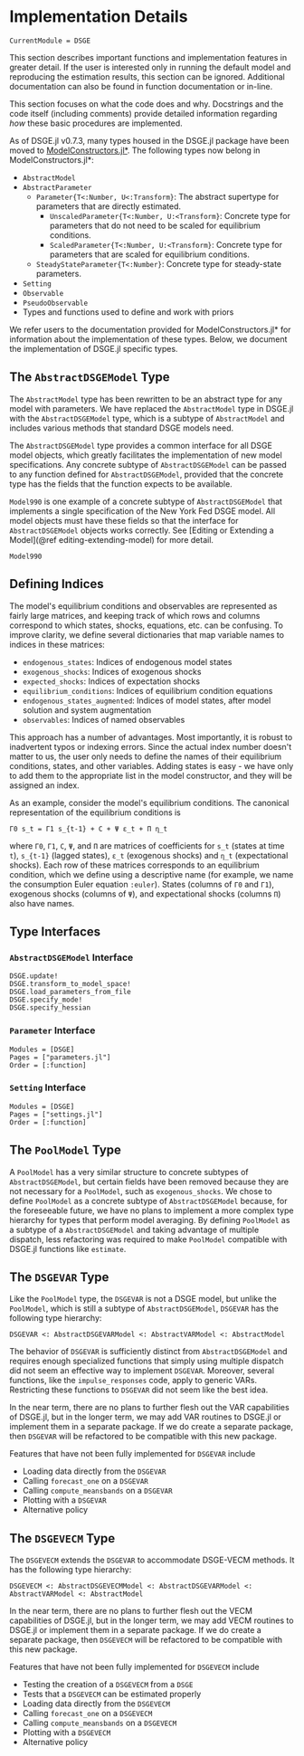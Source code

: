 # Implementation Details

```@meta
CurrentModule = DSGE
```

This section describes important functions and implementation features in
greater detail. If the user is interested only in running the default model and
reproducing the estimation results, this section can be ignored. Additional documentation
can also be found in function documentation or in-line.

This section focuses on what the code does and why. Docstrings and the code itself
(including comments) provide detailed information regarding *how* these basic
procedures are implemented.

As of DSGE.jl v0.7.3, many types housed in the DSGE.jl package have been moved to
[ModelConstructors.jl*](https://github.com/FRBNY-DSGE/ModelConstructors.jl).
The following types now belong in ModelConstructors.jl*:

- `AbstractModel`
- `AbstractParameter`
    - `Parameter{T<:Number, U<:Transform}`: The abstract supertype for
      parameters that are directly estimated.
        - `UnscaledParameter{T<:Number, U:<Transform}`: Concrete type for
          parameters that do not need to be scaled for equilibrium conditions.
        - `ScaledParameter{T<:Number, U:<Transform}`: Concrete type for
          parameters that are scaled for equilibrium conditions.
    - `SteadyStateParameter{T<:Number}`: Concrete type for steady-state
      parameters.
- `Setting`
- `Observable`
- `PseudoObservable`
- Types and functions used to define and work with priors

We refer users to the documentation provided for ModelConstructors.jl*
for information about the implementation of these types. Below, we
document the implementation of DSGE.jl specific types.


## The `AbstractDSGEModel` Type

The `AbstractModel` type has been rewritten to be an abstract type
for any model with parameters. We have replaced
the `AbstractModel` type in DSGE.jl with the `AbstractDSGEModel` type, which
is a subtype of `AbstractModel` and includes various methods that standard
DSGE models need.

The `AbstractDSGEModel` type provides a common interface for all DSGE model objects,
which greatly facilitates the implementation of new model specifications. Any
concrete subtype of `AbstractDSGEModel` can be passed to any function defined for
`AbstractDSGEModel`, provided that the concrete type has the fields that the
function expects to be available.

`Model990` is one example of a concrete subtype of `AbstractDSGEModel` that
implements a single specification of the New York Fed DSGE model. All model
objects must have these fields so that the interface for `AbstractDSGEModel` objects
works correctly.  See [Editing or Extending a Model](@ref
editing-extending-model) for more detail.

```@docs
Model990
```

## Defining Indices

The model's equilibrium conditions and observables are represented as fairly
large matrices, and keeping track of which rows and columns correspond to which
states, shocks, equations, etc. can be confusing. To improve clarity, we define
several dictionaries that map variable names to indices in these matrices:

- `endogenous_states`: Indices of endogenous model states
- `exogenous_shocks`: Indices of exogenous shocks
- `expected_shocks`: Indices of expectation shocks
- `equilibrium_conditions`: Indices of equilibrium condition equations
- `endogenous_states_augmented`: Indices of model states, after model solution
  and system augmentation
- `observables`:  Indices of named observables

This approach has a number of advantages. Most importantly, it is robust to
inadvertent typos or indexing errors. Since the actual index number doesn't
matter to us, the user only needs to define the names of their equilibrium
conditions, states, and other variables. Adding states is easy - we have only to
add them to the appropriate list in the model constructor, and they will be
assigned an index.

As an example, consider the model's equilibrium conditions. The canonical
representation of the equilibrium conditions is

```
Γ0 s_t = Γ1 s_{t-1} + C + Ψ ε_t + Π η_t
```

where `Γ0`, `Γ1`, `C`, `Ψ`, and `Π` are matrices of coefficients for `s_t`
(states at time `t`), `s_{t-1}` (lagged states), `ε_t` (exogenous shocks) and
`η_t` (expectational shocks). Each row of these matrices corresponds to an
equilibrium condition, which we define using a descriptive name (for example, we
name the consumption Euler equation `:euler`). States (columns of `Γ0` and
`Γ1`), exogenous shocks (columns of `Ψ`), and expectational shocks (columns
`Π`) also have names.


## Type Interfaces

### `AbstractDSGEModel` Interface

```@docs
DSGE.update!
DSGE.transform_to_model_space!
DSGE.load_parameters_from_file
DSGE.specify_mode!
DSGE.specify_hessian
```

### `Parameter` Interface

```@autodocs
Modules = [DSGE]
Pages = ["parameters.jl"]
Order = [:function]
```

### `Setting` Interface

```@autodocs
Modules = [DSGE]
Pages = ["settings.jl"]
Order = [:function]
```


## The `PoolModel` Type

A `PoolModel` has a very similar structure to concrete subtypes of `AbstractDSGEModel`, but certain
fields have been removed because they are not necessary for a `PoolModel`, such as `exogenous_shocks`.
We chose to define `PoolModel` as a concrete subtype of `AbstractDSGEModel` because, for the foreseeable
future, we have no plans to implement a more complex type hierarchy for types that perform
model averaging. By defining `PoolModel` as a subtype of a `AbstractDSGEModel` and taking advantage
of multiple dispatch, less refactoring was required to make `PoolModel` compatible with DSGE.jl
functions like `estimate`.

## The `DSGEVAR` Type

Like the `PoolModel` type, the `DSGEVAR` is not a DSGE model, but unlike the `PoolModel`,
which is still a subtype of `AbstractDSGEModel`, `DSGEVAR` has the following type hierarchy:

```
DSGEVAR <: AbstractDSGEVARModel <: AbstractVARModel <: AbstractModel
```

The behavior of `DSGEVAR` is sufficiently distinct from `AbstractDSGEModel` and requires
enough specialized functions that simply using multiple dispatch did not seem an effective
way to implement `DSGEVAR`. Moreover, several functions, like the `impulse_responses` code,
apply to generic VARs. Restricting these functions to `DSGEVAR` did not seem like the best idea.

In the near term, there are no plans to further flesh out the VAR capabilities of DSGE.jl, but
in the longer term, we may add VAR routines to DSGE.jl or implement them in a separate package.
If we do create a separate package, then `DSGEVAR` will be refactored to be compatible
with this new package.

Features that have not been fully implemented for `DSGEVAR` include

- Loading data directly from the `DSGEVAR`
- Calling `forecast_one` on a `DSGEVAR`
- Calling `compute_meansbands` on a `DSGEVAR`
- Plotting with a `DSGEVAR`
- Alternative policy

## The `DSGEVECM` Type

The `DSGEVECM` extends the `DSGEVAR` to accommodate DSGE-VECM methods.
It has the following type hierarchy:

```
DSGEVECM <: AbstractDSGEVECMModel <: AbstractDSGEVARModel <: AbstractVARModel <: AbstractModel
```

In the near term, there are no plans to further flesh out the VECM capabilities of DSGE.jl, but
in the longer term, we may add VECM routines to DSGE.jl or implement them in a separate package.
If we do create a separate package, then `DSGEVECM` will be refactored to be compatible
with this new package.

Features that have not been fully implemented for `DSGEVECM` include

- Testing the creation of a `DSGEVECM` from a `DSGE`
- Tests that a `DSGEVECM` can be estimated properly
- Loading data directly from the `DSGEVECM`
- Calling `forecast_one` on a `DSGEVECM`
- Calling `compute_meansbands` on a `DSGEVECM`
- Plotting with a `DSGEVECM`
- Alternative policy
